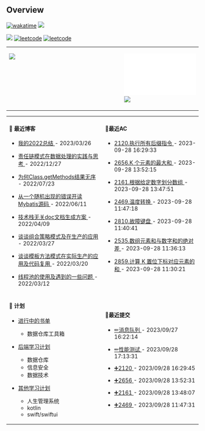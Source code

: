 
## Overview

[![wakatime](https://wakatime.com/badge/user/78591c59-95d5-4479-b2fc-988c35f31d59.svg)](https://wakatime.com/@78591c59-95d5-4479-b2fc-988c35f31d59) ![](https://gpvc.arturio.dev/0xcaffebabe)

![](https://img.shields.io/static/v1?label=LeetCode%20CN&message=0xcaffebabe&color=success) [![leetcode](https://img.shields.io/static/v1?label=Solved&message=901%20/%203481&color=success)](https://leetcode.cn/u/0xcaffebabe/) [![leetcode](https://img.shields.io/static/v1?label=Accepted&message=84.13%&color=success)](https://leetcode.cn/u/0xcaffebabe/)

<table border="0">
  <tr border="0">

  <td valign="top" width="60%">

  ![](https://github-readme-stats.vercel.app/api/wakatime?username=0xcaffebabe&layout=compact&langs_count=12&theme=dark&range=all_time)

  </td>

  <td valign="top" width="40%">

  ![](https://raw.githubusercontent.com/0xcaffebabe/github-stats/master/generated/overview.svg)
  ![](https://github-profile-summary-cards.vercel.app/api/cards/productive-time?username=0xcaffebabe&theme=github_dark&utcOffset=8)

  </td>
  </tr>

</table>

<table>

<tr>
<td valign="top" width="50%">

#### 📖 最近博客


* <a href="https://0xcaffebabe.github.io/%E4%BA%BA%E7%94%9F/2023/03/26/%E6%88%91%E7%9A%842022%E6%80%BB%E7%BB%93.html" target="_blank"> 我的2022总结 </a> - 2023/03/26 

    
* <a href="https://0xcaffebabe.github.io/%E8%AE%BE%E8%AE%A1%E6%A8%A1%E5%BC%8F/2022/12/27/%E8%B4%A3%E4%BB%BB%E9%93%BE%E6%A8%A1%E5%BC%8F%E5%9C%A8%E6%95%B0%E6%8D%AE%E5%A4%84%E7%90%86%E7%9A%84%E5%AE%9E%E8%B7%B5%E4%B8%8E%E6%80%9D%E8%80%83.html" target="_blank"> 责任链模式在数据处理的实践与思考 </a> - 2022/12/27 

    
* <a href="https://0xcaffebabe.github.io/jvm/2022/07/23/%E4%B8%BA%E4%BD%95Class.getMethods%E7%BB%93%E6%9E%9C%E6%97%A0%E5%BA%8F.html" target="_blank"> 为何Class.getMethods结果无序 </a> - 2022/07/23 

    
* <a href="https://0xcaffebabe.github.io/java/2022/06/11/%E4%BB%8E%E4%B8%80%E4%B8%AA%E9%9A%8F%E6%9C%BA%E5%87%BA%E7%8E%B0%E7%9A%84%E9%94%99%E8%AF%AF%E5%BC%80%E8%AF%BBMybatis%E6%BA%90%E7%A0%81.html" target="_blank"> 从一个随机出现的错误开读Mybatis源码 </a> - 2022/06/11 

    
* <a href="https://0xcaffebabe.github.io/%E6%97%A5%E5%B8%B8/2022/04/09/%E6%8A%80%E6%9C%AF%E6%A0%88%E6%97%A0%E5%85%B3doc%E6%96%87%E6%A1%A3%E7%94%9F%E6%88%90%E6%96%B9%E6%A1%88.html" target="_blank"> 技术栈无关doc文档生成方案 </a> - 2022/04/09 

    
* <a href="https://0xcaffebabe.github.io/%E8%AE%BE%E8%AE%A1%E6%A8%A1%E5%BC%8F/2022/03/27/%E8%B0%88%E8%B0%88%E7%BB%84%E5%90%88%E7%AD%96%E7%95%A5%E6%A8%A1%E5%BC%8F%E5%8F%8A%E5%9C%A8%E7%94%9F%E4%BA%A7%E7%9A%84%E5%BA%94%E7%94%A8.html" target="_blank"> 谈谈组合策略模式及在生产的应用 </a> - 2022/03/27 

    
* <a href="https://0xcaffebabe.github.io/%E8%AE%BE%E8%AE%A1%E6%A8%A1%E5%BC%8F/2022/03/20/%E8%B0%88%E8%B0%88%E6%A8%A1%E6%9D%BF%E6%96%B9%E6%B3%95%E6%A8%A1%E5%BC%8F%E5%9C%A8%E5%AE%9E%E9%99%85%E7%94%9F%E4%BA%A7%E7%9A%84%E5%BA%94%E7%94%A8%E5%8F%8A%E4%BB%A3%E7%A0%81%E5%A4%8D%E7%94%A8.html" target="_blank"> 谈谈模板方法模式在实际生产的应用及代码复用 </a> - 2022/03/20 

    
* <a href="https://0xcaffebabe.github.io/java/2022/03/12/%E7%BA%BF%E7%A8%8B%E6%B1%A0%E7%9A%84%E4%BD%BF%E7%94%A8%E5%8F%8A%E9%81%87%E5%88%B0%E7%9A%84%E4%B8%80%E4%BA%9B%E9%97%AE%E9%A2%98.html" target="_blank"> 线程池的使用及遇到的一些问题 </a> - 2022/03/12 

        

</td>

<td valign="top" width="50%">

#### 🔋最近AC


  * <a href="https://leetcode.cn/submissions/detail/470272415" target="_blank"> 2120.执行所有后缀指令 </a> - 2023-09-28 16:29:33 

    
  * <a href="https://leetcode.cn/submissions/detail/470230881" target="_blank"> 2656.K 个元素的最大和 </a> - 2023-09-28 13:52:15 

    
  * <a href="https://leetcode.cn/submissions/detail/470230181" target="_blank"> 2161.根据给定数字划分数组 </a> - 2023-09-28 13:47:51 

    
  * <a href="https://leetcode.cn/submissions/detail/470213422" target="_blank"> 2469.温度转换 </a> - 2023-09-28 11:47:18 

    
  * <a href="https://leetcode.cn/submissions/detail/470211998" target="_blank"> 2810.故障键盘 </a> - 2023-09-28 11:40:41 

    
  * <a href="https://leetcode.cn/submissions/detail/470210817" target="_blank"> 2535.数组元素和与数字和的绝对差 </a> - 2023-09-28 11:36:13 

    
  * <a href="https://leetcode.cn/submissions/detail/470209228" target="_blank"> 2859.计算 K 置位下标对应元素的和 </a> - 2023-09-28 11:30:21 

    

</td>

</tr>

<tr>

<td valign="top" width="50%">

#### 📝 计划

- [进行中的书单](https://github.com/users/0xcaffebabe/projects/4)
  - 数据仓库工具箱


- [后端学习计划](https://github.com/users/0xcaffebabe/projects/1)
  - 数据仓库
  - 信息安全
  - 数据技术


- [其他学习计划](https://github.com/users/0xcaffebabe/projects/3)
  - 人生管理系统
  - kotlin
  - swift/swiftui


<td>

#### 🌴最近提交


  * <a href="https://github.com/0xcaffebabe/note/commit/edb80cfdbfd5ab44100c9e1bc2d45c2964b7193d" target="_blank"> ✏消息队列 </a> - 2023/09/27 16:22:14 

    
  * <a href="https://github.com/0xcaffebabe/note/commit/50c1378c5843d52e5696ed48a357a4d6d622576b" target="_blank"> ✏性能测试 </a> - 2023/09/28 17:13:31 

    
  * <a href="https://github.com/0xcaffebabe/leetcode/commit/f002bc2407a07e28975005dcba7a26367668fec9" target="_blank"> ➕2120 </a> - 2023/09/28 16:29:45 

    
  * <a href="https://github.com/0xcaffebabe/leetcode/commit/a449b819e37e583b4b64f439330d15d4ee9f0eab" target="_blank"> ➕2656 </a> - 2023/09/28 13:52:31 

    
  * <a href="https://github.com/0xcaffebabe/leetcode/commit/e04c39ca4c966d2585a9dd3de879582651cf2f54" target="_blank"> ➕2161 </a> - 2023/09/28 13:48:07 

    
  * <a href="https://github.com/0xcaffebabe/leetcode/commit/eae6d461324f75e8cd4badde8d22a4412f53a459" target="_blank"> ➕2469 </a> - 2023/09/28 11:47:31 

    

</td>

</tr>

</table>

